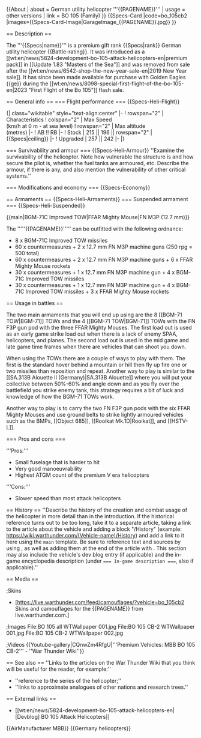 {{About
| about = German utility helicopter '''{{PAGENAME}}'''
| usage = other versions
| link = BO 105 (Family)
}}
{{Specs-Card
|code=bo_105cb2
|images={{Specs-Card-Image|GarageImage_{{PAGENAME}}.jpg}}
}}

== Description ==
<!-- ''In the description, the first part should be about the history of and the creation and combat usage of the helicopter, as well as its key features. In the second part, tell the reader about the helicopter in the game. Insert a screenshot of the vehicle, so that if the novice player does not remember the vehicle by name, he will immediately understand what kind of vehicle the article is talking about.'' -->
The '''{{Specs|name}}''' is a premium gift rank {{Specs|rank}} German utility helicopter {{Battle-rating}}. It was introduced as a [[wt:en/news/5824-development-bo-105-attack-helicopters-en|premium pack]] in [[Update 1.83 "Masters of the Sea"]] and was removed from sale after the [[wt:en/news/6542-shop-the-new-year-sale-en|2019 New Year sale]]. It has since been made available for purchase with Golden Eagles {{ge}} during the [[wt:en/news/8098-special-first-flight-of-the-bo-105-en|2023 "First Flight of the Bo 105"]] flash sale.

== General info ==
=== Flight performance ===
{{Specs-Heli-Flight}}
<!-- ''Describe how the helicopter behaves in the air. Speed, manoeuvrability, acceleration and allowable loads - these are the most important characteristics of the vehicle.'' -->

{| class="wikitable" style="text-align:center"
|-
! rowspan="2" | Characteristics
! colspan="2" | Max Speed<br>(km/h at 0 m - at sea level)
! rowspan="2" | Max altitude<br>(metres)
|-
! AB !! RB
|-
! Stock
| 215 || 196 || rowspan="2" | {{Specs|ceiling}}
|-
! Upgraded
| 257 || 242
|-
|}

=== Survivability and armour ===
{{Specs-Heli-Armour}}
''Examine the survivability of the helicopter. Note how vulnerable the structure is and how secure the pilot is, whether the fuel tanks are armoured, etc. Describe the armour, if there is any, and also mention the vulnerability of other critical systems.''

=== Modifications and economy ===
{{Specs-Economy}}

== Armaments ==
{{Specs-Heli-Armaments}}
=== Suspended armament ===
{{Specs-Heli-Suspended}}
<!-- ''Describe the helicopter's suspended armament: additional cannons under the winglets, any bombs, and rockets. Since any helicopter is essentially only a platform for suspended weaponry, this section is significant and deserves your special attention. If there is no suspended weaponry remove this subsection.'' -->
{{main|BGM-71C Improved TOW|FFAR Mighty Mouse|FN M3P (12.7 mm)}}

The '''''{{PAGENAME}}''''' can be outfitted with the following ordnance:

* 8 x BGM-71C Improved TOW missiles
* 60 x countermeasures + 2 x 12.7 mm FN M3P machine guns (250 rpg = 500 total)
* 60 x countermeasures + 2 x 12.7 mm FN M3P machine guns + 6 x FFAR Mighty Mouse rockets
* 30 x countermeasures + 1 x 12.7 mm FN M3P machine gun + 4 x BGM-71C Improved TOW missiles
* 30 x countermeasures + 1 x 12.7 mm FN M3P machine gun + 4 x BGM-71C Improved TOW missiles + 3 x FFAR Mighty Mouse rockets

== Usage in battles ==
<!-- ''Describe the tactics of playing in a helicopter, the features of using the helicopter in a team and advice on tactics. Refrain from creating a "guide" - do not impose a single point of view, but instead, give the reader food for thought. Examine the most dangerous enemies and give recommendations on fighting them. If necessary, note the specifics of the game in different modes (AB, RB, SB).'' -->

The two main armaments that you will end up using are the 8 [[BGM-71 TOW|BGM-71]] TOWs and the 4 [[BGM-71 TOW|BGM-71]] TOWs with the FN F3P gun pod with the three FFAR Mighty Mouses. The first load out is used as an early game strike load out when there is a lack of enemy SPAA, helicopters, and planes. The second load out is used in the mid game and late game time frames when there are vehicles that can shoot you down.

When using the TOWs there are a couple of ways to play with them. The first is the standard hover behind a mountain or hill then fly up fire one or two missiles than reposition and repeat. Another way to play is similar to the [[SA.313B Alouette II (Germany)|SA.313B Alouette]] where you will put your collective between 50%-60% and angle down and as you fly over the battlefield you strike enemy tank, this strategy requires a bit of luck and knowledge of how the BGM-71 TOWs work.

Another way to play is to carry the two FN F3P gun pods with the six FFAR Mighty Mouses and use ground belts to strike lightly armoured vehicles such as the BMPs, [[Object 685]], [[Rooikat Mk.1D|Rooikat]], and [[HSTV-L]].

=== Pros and cons ===
<!-- ''Summarise and briefly evaluate the vehicle in terms of its characteristics and combat effectiveness. Mark its pros and cons in the bulleted list. Try not to use more than 6 points for each of the characteristics. Avoid using categorical definitions such as "bad", "good" and the like - use substitutions with softer forms such as "inadequate" and "effective".'' -->

'''Pros:'''

* Small fuselage that is harder to hit
* Very good manoeuvrability
* Highest ATGM count of the premium V era helicopters

'''Cons:'''

* Slower speed than most attack helicopters

== History ==
''Describe the history of the creation and combat usage of the helicopter in more detail than in the introduction. If the historical reference turns out to be too long, take it to a separate article, taking a link to the article about the vehicle and adding a block "/History" (example: <nowiki>https://wiki.warthunder.com/(Vehicle-name)/History</nowiki>) and add a link to it here using the <code>main</code> template. Be sure to reference text and sources by using <code><nowiki><ref></ref></nowiki></code>, as well as adding them at the end of the article with <code><nowiki><references /></nowiki></code>. This section may also include the vehicle's dev blog entry (if applicable) and the in-game encyclopedia description (under <code><nowiki>=== In-game description ===</nowiki></code>, also if applicable).''

== Media ==
<!-- ''Excellent additions to the article would be video guides, screenshots from the game, and photos.'' -->

;Skins
* [https://live.warthunder.com/feed/camouflages/?vehicle=bo_105cb2 Skins and camouflages for the {{PAGENAME}} from live.warthunder.com.]

;Images
<gallery mode="packed" heights=200>
File:BO 105 all WTWallpaper 001.jpg
File:BO 105 CB-2 WTWallpaper 001.jpg
File:BO 105 CB-2 WTWallpaper 002.jpg
</gallery>

;Videos
{{Youtube-gallery|CQnwZm4RfgU|'''Premium Vehicles: MBB BO 105 CB-2''' - ''War Thunder Wiki''}}

== See also ==
''Links to the articles on the War Thunder Wiki that you think will be useful for the reader, for example:''
* ''reference to the series of the helicopter;''
* ''links to approximate analogues of other nations and research trees.''

== External links ==
<!-- ''Paste links to sources and external resources, such as:''
* ''topic on the official game forum;''
* ''other literature.'' -->

* [[wt:en/news/5824-development-bo-105-attack-helicopters-en|[Devblog] BO 105 Attack Helicopters]]

{{AirManufacturer MBB}}
{{Germany helicopters}}